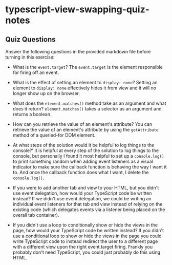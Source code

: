 # typescript-view-swapping-quiz-notes

## Quiz Questions

Answer the following questions in the provided markdown file before turning in this exercise:

- What is the `event.target`?
  The `event.target` is the element responsible for firing off an event.

- What is the effect of setting an element to `display: none`?
  Setting an element to `display: none` effectively hides it from view and it will no longer show up on the browser.

- What does the `element.matches()` method take as an argument and what does it return?
  `element.matches()` takes a selector as an argument and returns a boolean.

- How can you retrieve the value of an element's attribute?
  You can retrieve the value of an element's attribute by using the `getAttribute` method of a queried-for DOM element.

- At what steps of the solution would it be helpful to log things to the console?'
  It is helpful at every step of the solution to log things to the console, but personally I found it most helpful to set up a `console.log()` to print something random when adding event listeners as a visual indicator to make sure the callback function is behaving the way I want it to. And once the callback function does what I want, I delete the `console.log()`.

- If you were to add another tab and view to your HTML, but you didn't use event delegation, how would your TypeScript code be written instead?
  If we didn't use event delegation, we could be writing an individual event listeners for that tab and view instead of relying on the existing code (which delegates events via a listener being placed on the overall tab container).

- If you didn't use a loop to conditionally show or hide the views in the page, how would your TypeScript code be written instead?
  If you didn't use a conditional loop to show or hide the views in the page you could write TypeScript code to instead redirect the user to a different page with a different view upon the right event.target firing. Frankly you probably don't need TypeScript, you could just probably do this using HTML.
